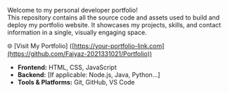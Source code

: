 Welcome to my personal developer portfolio!  
This repository contains all the source code and assets used to build and deploy my portfolio website. It showcases my projects, skills, and contact information in a single, visually engaging space.

🌐 [Visit My Portfolio] ([https://your-portfolio-link.com](https://github.com/Faiyaz-2021331021/Portfolio))

- **Frontend:** HTML, CSS, JavaScript
- **Backend:** [If applicable: Node.js, Java, Python...]
- **Tools & Platforms:** Git, GitHub, VS Code

